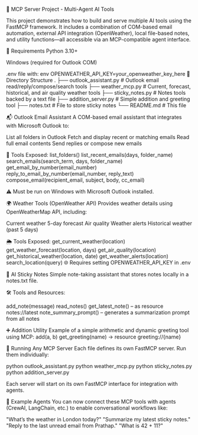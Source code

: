 🧠 MCP Server Project - Multi-Agent AI Tools

This project demonstrates how to build and serve multiple AI tools using the FastMCP framework. It includes a combination of COM-based email automation, external API integration (OpenWeather), local file-based notes, and utility functions—all accessible via an MCP-compatible agent interface.

🔧 Requirements
Python 3.10+

Windows (required for Outlook COM)

.env file with:
env
OPENWEATHER_API_KEY=your_openweather_key_here
📁 Directory Structure
.
├── outlook_assistant.py        # Outlook email read/reply/compose/search tools
├── weather_mcp.py              # Current, forecast, historical, and air quality weather tools
├── sticky_notes.py             # Notes tools backed by a text file
├── addition_server.py          # Simple addition and greeting tool
├── notes.txt                   # File to store sticky notes
└── README.md                   # This file

📬 Outlook Email Assistant
A COM-based email assistant that integrates with Microsoft Outlook to:

List all folders in Outlook
Fetch and display recent or matching emails
Read full email contents
Send replies or compose new emails

🔧 Tools Exposed:
list_folders()
list_recent_emails(days, folder_name)
search_emails(search_term, days, folder_name)
get_email_by_number(email_number)
reply_to_email_by_number(email_number, reply_text)
compose_email(recipient_email, subject, body, cc_email)

⚠️ Must be run on Windows with Microsoft Outlook installed.

🌍 Weather Tools (OpenWeather API)
Provides weather details using OpenWeatherMap API, including:

Current weather
5-day forecast
Air quality
Weather alerts
Historical weather (past 5 days)

🌦 Tools Exposed:
get_current_weather(location)
get_weather_forecast(location, days)
get_air_quality(location)
get_historical_weather(location, date)
get_weather_alerts(location)
search_location(query)
🌐 Requires setting OPENWEATHER_API_KEY in .env

📝 AI Sticky Notes
Simple note-taking assistant that stores notes locally in a notes.txt file.

🛠 Tools and Resources:

add_note(message)
read_notes()
get_latest_note() – as resource notes://latest
note_summary_prompt() – generates a summarization prompt from all notes

➕ Addition Utility
Example of a simple arithmetic and dynamic greeting tool using MCP:
add(a, b)
get_greeting(name) → resource greeting://{name}

🏁 Running Any MCP Server
Each file defines its own FastMCP server. Run them individually:

python outlook_assistant.py
python weather_mcp.py
python sticky_notes.py
python addition_server.py

Each server will start on its own FastMCP interface for integration with agents.

🧪 Example Agents
You can now connect these MCP tools with agents (CrewAI, LangChain, etc.) to enable conversational workflows like:

"What’s the weather in London today?"
"Summarize my latest sticky notes."
"Reply to the last unread email from Prathap."
"What is 42 + 11?"

